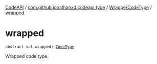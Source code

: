 [CodeAPI](../../index.md) / [com.github.jonathanxd.codeapi.type](../index.md) / [WrapperCodeType](index.md) / [wrapped](.)

# wrapped

`abstract val wrapped: `[`CodeType`](../-code-type/index.md)

Wrapped code type.

